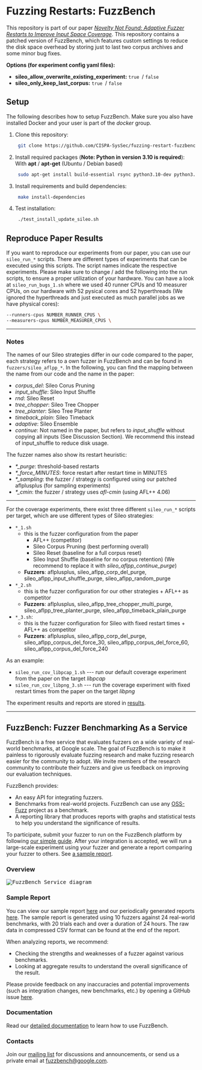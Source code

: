 # Fuzzing Restarts: FuzzBench

This repository is part of our paper *[Novelty Not Found: Adaptive Fuzzer Restarts to Improve Input Space Coverage](https://mschloegel.me/paper/schiller2023fuzzerrestarts.pdf)*. This repository contains a patched version of FuzzBench, which features custom settings to reduce the disk space overhead by storing just to last two corpus archives and some minor bug fixes.

**Options (for experiment config yaml files):**

- **sileo_allow_overwrite_existing_experiment:** `true `/ `false`
- **sileo_only_keep_last_corpus:** `true `/ `false`

## Setup

The following describes how to setup FuzzBench. Make sure you also have installed Docker and your user is part of the *docker* group.

1. Clone this repository:

   ``` bash
    git clone https://github.com/CISPA-SysSec/fuzzing-restart-fuzzbench.git && cd fuzzing-restarts-fuzzbench
   ```

2. Install required packages (**Note: Python in version 3.10 is required**):
   With **apt** / **apt-get** (Ubuntu / Debian based)

   ``` bash
    sudo apt-get install build-essential rsync python3.10-dev python3.10-venv
   ```

3. Install requirements and build dependencies:

    ```bash
     make install-dependencies
    ```

4. Test installation:

   ```bash
    ./test_install_update_sileo.sh
   ```

## Reproduce Paper Results

If you want to reproduce our experiments from our paper, you can use our `sileo_run_*` scripts. There are different types of experiments that can be executed using this scripts. The script names indicate the respective experiments.
Please make sure to change / add the following into the run scripts, to ensure a proper utilization of your hardware. You can have a look at `sileo_run_bugs_1.sh` where we used 40 runner CPUs and 10 measurer CPUs, on our hardware with 52 pysical cores and 52 hyperthreads (We ignored the hyperthreads and just executed as much parallel jobs as we have physical cores):

```bash
--runners-cpus NUMBER_RUNNER_CPUS \
--measurers-cpus NUMBER_MEASURER_CPUS \
```

---

### Notes

The names of our Sileo strategies differ in our code compared to the paper, each strategy refers to a own fuzzer in FuzzBench and can be found in `fuzzers/sileo_aflpp_*`. In the following, you can find the mapping between the name from our code and the name in the paper:

- *corpus_del*: Sileo Corus Pruning
- *input_shuffle*: Sileo Input Shuffle
- *rnd*: Sileo Reset
- *tree_chopper*: Sileo Tree Chopper
- *tree_planter*: Sileo Tree Planter
- *timeback_plain*: Sileo Timeback
- *adaptive*: Sileo Ensemble
- *continue*: Not named in the paper, but refers to *input_shuffle* without copying all inputs (See Discussion Section). We recommend this instead of input_shuffle to reduce disk usage.

The fuzzer names also show its restart heuristic:

- *\*_purge*: threshold-based restarts
- *\*_force_MINUTES*: force restart after restart time in MINUTES
- *\*_sampling*: the fuzzer / strategy is configured using our patched aflplusplus (for sampling experiments)
- *\*_cmin*: the fuzzer / strategy uses *afl-cmin* (using AFL++ 4.06)

---

For the coverage experiments, there exist three different `sileo_run_*` scripts per target, which are use different types of Sileo strategies:

- `*_1.sh`
  - this is the fuzzer configuration from the paper
    - AFL++ (competitor)
    - Sileo Corpus Pruning (best performing overall)
    - Sileo Reset (baseline for a full corpus reset)
    - Sileo Input Shuffle (baseline for no corpus retention) (We recommend to replace it with *sileo_aflpp_continue_purge*)
  - **Fuzzers**: aflplusplus, sileo_aflpp_corp_del_purge, sileo_aflpp_input_shuffle_purge, sileo_aflpp_random_purge
- `*_2.sh`
  - this is the fuzzer configuration for our other strategies + AFL++ as competitor
  - **Fuzzers**: aflplusplus, sileo_aflpp_tree_chopper_multi_purge, sileo_aflpp_tree_planter_purge, sileo_aflpp_timeback_plain_purge
- `*_3.sh`:
  - this is the fuzzer configuration for Sileo with fixed restart times + AFL++ as competitor
  - **Fuzzers**: aflplusplus, sileo_aflpp_corp_del_purge, sileo_aflpp_corpus_del_force_30, sileo_aflpp_corpus_del_force_60, sileo_aflpp_corpus_del_force_240

As an example:

- `sileo_run_cov_libpcap_1.sh`  --- run our default coverage experiment from the paper on the target *libpcap*
- `sileo_run_cov_libpng_3.sh`  --- run the coverage experiment with fixed restart times from the paper on the target *libpng*

The experiment results and reports are stored in [results](results).

---

## FuzzBench: Fuzzer Benchmarking As a Service

FuzzBench is a free service that evaluates fuzzers on a wide variety of
real-world benchmarks, at Google scale. The goal of FuzzBench is to make it
painless to rigorously evaluate fuzzing research and make fuzzing research
easier for the community to adopt. We invite members of the research community
to contribute their fuzzers and give us feedback on improving our evaluation
techniques.

FuzzBench provides:

* An easy API for integrating fuzzers.
* Benchmarks from real-world projects. FuzzBench can use any
  [OSS-Fuzz](https://github.com/google/oss-fuzz) project as a benchmark.
* A reporting library that produces reports with graphs and statistical tests
  to help you understand the significance of results.

To participate, submit your fuzzer to run on the FuzzBench platform by following
[our simple guide](
https://google.github.io/fuzzbench/getting-started/).
After your integration is accepted, we will run a large-scale experiment using
your fuzzer and generate a report comparing your fuzzer to others.
See [a sample report](https://www.fuzzbench.com/reports/sample/index.html).

### Overview
<kbd>
  
![FuzzBench Service diagram](docs/images/FuzzBench-service.png)
  
</kbd>


### Sample Report

You can view our sample report
[here](https://www.fuzzbench.com/reports/sample/index.html) and
our periodically generated reports
[here](https://www.fuzzbench.com/reports/index.html).
The sample report is generated using 10 fuzzers against 24 real-world
benchmarks, with 20 trials each and over a duration of 24 hours.
The raw data in compressed CSV format can be found at the end of the report.

When analyzing reports, we recommend:
* Checking the strengths and weaknesses of a fuzzer against various benchmarks.
* Looking at aggregate results to understand the overall significance of the
  result.

Please provide feedback on any inaccuracies and potential improvements (such as
integration changes, new benchmarks, etc.) by opening a GitHub issue
[here](https://github.com/google/fuzzbench/issues/new).

### Documentation

Read our [detailed documentation](https://google.github.io/fuzzbench/) to learn
how to use FuzzBench.

### Contacts

Join our [mailing list](https://groups.google.com/forum/#!forum/fuzzbench-users)
for discussions and announcements, or send us a private email at
[fuzzbench@google.com](mailto:fuzzbench@google.com).
